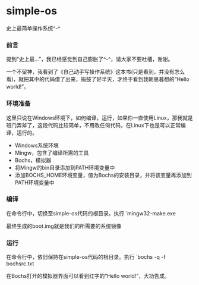 # simple-os
史上最简单操作系统^-^

### 前言
提到“史上最...”，我已经感觉到自己膨胀了^-^，请大家不要吐槽，谢谢。

一个不留神，我看到了《自己动手写操作系统》这本书(只是看到，并没有怎么看)，就把其中的代码借了出来，捣鼓了好半天，才终于看到我朝思暮想的“Hello world!”。

### 环境准备
这里只说在Windows环境下，如何编译，运行，如果你一直使用Linux，那我就是班门弄斧了，这段代码比较简单，不用改任何代码，在Linux下也是可以正常编译，运行的。

- Windows系统环境
- Mingw，包含了编译所需的工具
- Bochs，模拟器
- 将Mingw的bin目录添加到PATH环境变量中
- 添加BOCHS_HOME环境变量，值为Bochs的安装目录，并将该变量再添加到PATH环境变量中

### 编译
在命令行中，切换至simple-os代码的根目录。执行
`mingw32-make.exe

最终生成的boot.img就是我们的所需要的系统镜像

### 运行
在命令行中，依旧保持在simple-os代码的根目录。执行
`bochs -q -f bochsrc.txt

在Bochs打开的模拟器界面可以看到红字的“Hello world!”，大功告成。
